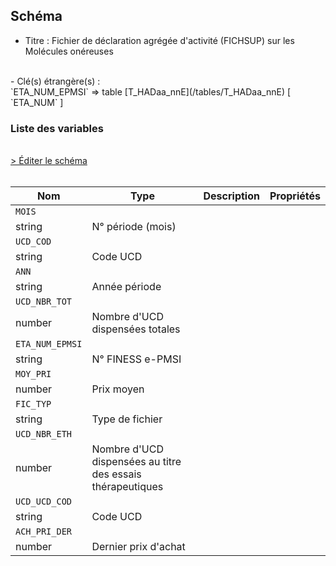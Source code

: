 ## Schéma

- Titre : Fichier de déclaration agrégée d'activité (FICHSUP) sur les Molécules onéreuses
<br />
- Clé(s) étrangère(s) : <br />
`ETA_NUM_EPMSI` => table [T_HADaa_nnE](/tables/T_HADaa_nnE) [ `ETA_NUM` ]<br />

### Liste des variables
<br />
<div>
    <a href="https://gitlab.com/healthdatahub/schema-snds/edit/master/schemas/PMSI/PMSI%20HAD/T_HADaa_nnMON.json"  
    arget="_blank" rel="noopener noreferrer">> Éditer le schéma</a>
    <OutboundLink />
</div>
<br />

Nom|Type|Description|Propriétés
-|-|-|-
`MOIS`|
string|N° période (mois)||
`UCD_COD`|
string|Code UCD||
`ANN`|
string|Année période||
`UCD_NBR_TOT`|
number|Nombre d&#x27;UCD dispensées totales||
`ETA_NUM_EPMSI`|
string|N° FINESS e-PMSI||
`MOY_PRI`|
number|Prix moyen||
`FIC_TYP`|
string|Type de fichier||
`UCD_NBR_ETH`|
number|Nombre d&#x27;UCD dispensées au titre des essais thérapeutiques||
`UCD_UCD_COD`|
string|Code UCD||
`ACH_PRI_DER`|
number|Dernier prix d&#x27;achat||

